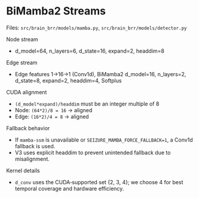 # BiMamba2 Streams

Files: `src/brain_brr/models/mamba.py`, `src/brain_brr/models/detector.py`

Node stream

- d_model=64, n_layers=6, d_state=16, expand=2, headdim=8

Edge stream

- Edge features 1→16→1 (Conv1d), BiMamba2 d_model=16, n_layers=2, d_state=8, expand=2, headdim=4, Softplus

CUDA alignment

- `(d_model*expand)/headdim` must be an integer multiple of 8
- Node: `(64*2)/8 = 16` → aligned
- Edge: `(16*2)/4 = 8` → aligned

Fallback behavior

- If `mamba-ssm` is unavailable or `SEIZURE_MAMBA_FORCE_FALLBACK=1`, a Conv1d fallback is used.
- V3 uses explicit headdim to prevent unintended fallback due to misalignment.

Kernel details

- `d_conv` uses the CUDA‑supported set {2, 3, 4}; we choose 4 for best temporal coverage and hardware efficiency.
